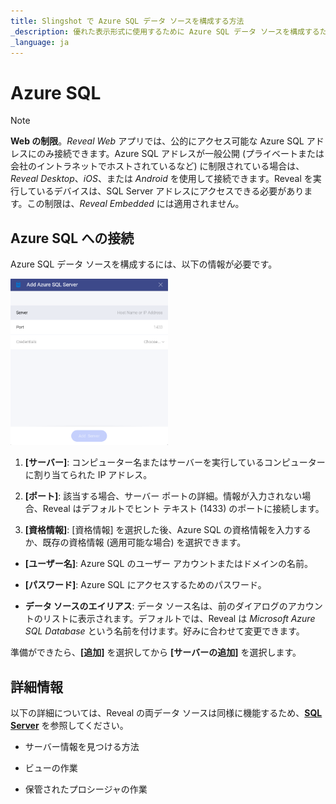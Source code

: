 ```yaml
---
title: Slingshot で Azure SQL データ ソースを構成する方法
_description: 優れた表示形式に使用するために Azure SQL データ ソースを構成するためのロードマップを紹介します。
_language: ja
---
```


# Azure SQL

> [!NOTE] 
>**Web の制限**。*Reveal Web* アプリでは、公的にアクセス可能な Azure SQL アドレスにのみ接続できます。Azure SQL アドレスが一般公開 (プライベートまたは会社のイントラネットでホストされているなど) に制限されている場合は、*Reveal Desktop*、*iOS*、または *Android* を使用して接続できます。Reveal を実行しているデバイスは、SQL Server アドレスにアクセスできる必要があります。この制限は、*Reveal Embedded* には適用されません。

## Azure SQL への接続

Azure SQL データ ソースを構成するには、以下の情報が必要です。

<img src="images/add-azure-sql-server-dialog.png" alt="Opening Reveal's AzureSQL data source configuration screen" class="responsive-img" width="50%"/>

1.  **[サーバー]**: コンピューター名またはサーバーを実行しているコンピューターに割り当てられた IP アドレス。

2.  **[ポート]**: 該当する場合、サーバー ポートの詳細。情報が入力されない場合、Reveal はデフォルトでヒント テキスト (1433) のポートに接続します。

3.  **[資格情報]**: [資格情報] を選択した後、Azure SQL の資格情報を入力するか、既存の資格情報 (適用可能な場合) を選択できます。

  - **[ユーザー名]**: Azure SQL のユーザー アカウントまたはドメインの名前。

  - **[パスワード]**: Azure SQL にアクセスするためのパスワード。

  - **データ ソースのエイリアス**: データ ソース名は、前のダイアログのアカウントのリストに表示されます。デフォルトでは、Reveal は *Microsoft Azure SQL Database* という名前を付けます。好みに合わせて変更できます。

準備ができたら、**[追加]** を選択してから **[サーバーの追加]** を選択します。

## 詳細情報

以下の詳細については、Reveal の両データ ソースは同様に機能するため、[**SQL Server**](microsoft-sql-server.html#how-to-find-server) を参照してください。

  - サーバー情報を見つける方法

  - ビューの作業

  - 保管されたプロシージャの作業

